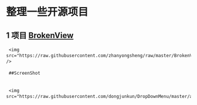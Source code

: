 # 整理一些开源项目


## 1 项目 [BrokenView](https://github.com/zhanyongsheng/BrokenView)<br/>
     <img src="https://raw.githubusercontent.com/zhanyongsheng/raw/master/BrokenView/image/demo.gif" />
     
     ##ScreenShot
     
     
     <img src="https://raw.githubusercontent.com/dongjunkun/DropDownMenu/master/art/simple.gif"/>
